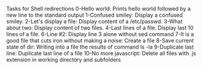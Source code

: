 Tasks for Shell redirections
0-Hello world: Prints hello world followed by a new line to the standard output
1-Confused smiley: Display a confused smiley.
2-Let's display a file: Display content of a /etc/passwd.
3-What about two: Display content of two files.
4-Last lines of a file: Display last 10 lines of a file.
6-Line #2: Display line 3 alone without sed command
7-It is a good file that cuts iron without making a noise: Create a file
8-Save current state of dir: Writing into a file the results of command ls -la
9-Duplicate last line: Duplicate last line of a file
10-No more javascript: Delete all files with .js extension in working directory and subfolders
